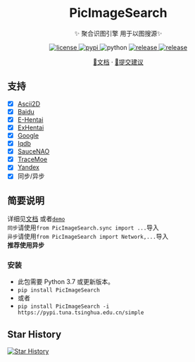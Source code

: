 <div align="center">

# PicImageSearch

✨ 聚合识图引擎 用于以图搜源✨
</div>

<p align="center">
  <a href="https://raw.githubusercontent.com/kitUIN/PicImageSearch/master/LICENSE">
    <img src="https://img.shields.io/github/license/kitUIN/PicImageSearch" alt="license">
  </a>
  <a href="https://pypi.python.org/pypi/PicImageSearch">
    <img src="https://img.shields.io/pypi/v/PicImageSearch" alt="pypi">
  </a>
  <img src="https://img.shields.io/badge/python-3.7+-blue" alt="python">
  <a href="https://github.com/kitUIN/PicImageSearch/releases">
    <img src="https://img.shields.io/github/v/release/kitUIN/PicImageSearch" alt="release">
  </a>
  <a href="https://github.com/kitUIN/PicImageSearch/issues">
    <img src="https://img.shields.io/github/issues/kitUIN/PicImageSearch" alt="release">
  </a>
 </p>
<p align="center">
  <a href="https://pic-image-search.kituin.fun/">📖文档</a>
  ·
  <a href="https://github.com/kitUIN/PicImageSearch/issues/new">🐛提交建议</a>
</p>

## 支持

- [x] [Ascii2D](https://ascii2d.net/)
- [x] [Baidu](https://graph.baidu.com/)
- [x] [E-Hentai](https://e-hentai.org/)
- [x] [ExHentai](https://exhentai.org/)
- [x] [Google](https://www.google.com/imghp)
- [x] [Iqdb](http://iqdb.org/)
- [x] [SauceNAO](https://saucenao.com/)
- [x] [TraceMoe](https://trace.moe/)
- [x] [Yandex](https://yandex.com/images/search)
- [x] 同步/异步

## 简要说明

详细见[文档](https://pic-image-search.kituin.fun/) 或者[`demo`](https://github.com/kitUIN/PicImageSearch/tree/main/demo)  
`同步`请使用`from PicImageSearch.sync import ...`导入  
`异步`请使用`from PicImageSearch import Network,...`导入  
**推荐使用异步**

### 安装

- 此包需要 Python 3.7 或更新版本。
- `pip install PicImageSearch`
- 或者
- `pip install PicImageSearch -i https://pypi.tuna.tsinghua.edu.cn/simple`

## Star History

[![Star History](https://starchart.cc/kitUIN/PicImageSearch.svg)](https://starchart.cc/kitUIN/PicImageSearch)
